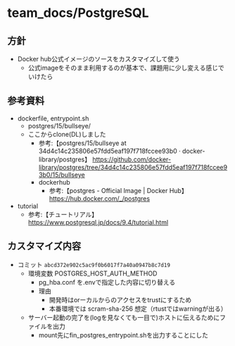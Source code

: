 # team_docs/PostgreSQL

## 方針
- Docker hub公式イメージのソースをカスタマイズして使う
  - 公式imageをそのまま利用するのが基本で、課題用に少し変える感じでいけたら

## 参考資料
- dockerfile, entrypoint.sh 
  - postgres/15/bullseye/
  - ここからclone(DL)しました 
    - 参考:【postgres/15/bullseye at 34d4c14c235806e57fdd5eaf197f718fccee93b0 · docker-library/postgres】 https://github.com/docker-library/postgres/tree/34d4c14c235806e57fdd5eaf197f718fccee93b0/15/bullseye
    - dockerhub
      - 参考:【postgres - Official Image | Docker Hub】 https://hub.docker.com/_/postgres
- tutorial
  - 参考:【チュートリアル】 https://www.postgresql.jp/docs/9.4/tutorial.html

## カスタマイズ内容
- コミット `abcd372e902c5ac9f0b6017f7a40a0947b8c7d19`
  - 環境変数 POSTGRES_HOST_AUTH_METHOD
    - pg_hba.conf を.envで指定した内容に切り替える
    - 理由
      - 開発時はorーカルからのアクセスをtrustにするため
      - 本番環境では scram-sha-256 想定（rtustではwarningが出る） 
  - サーバー起動の完了を(logを見なくても一目で)ホストに伝えるためにファイルを出力
    - mount先にfin_postgres_entrypoint.shを出力することにした  